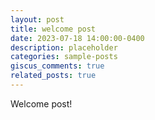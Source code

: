 ```yaml
---
layout: post
title: welcome post
date: 2023-07-18 14:00:00-0400
description: placeholder
categories: sample-posts
giscus_comments: true
related_posts: true
---
```


Welcome post!